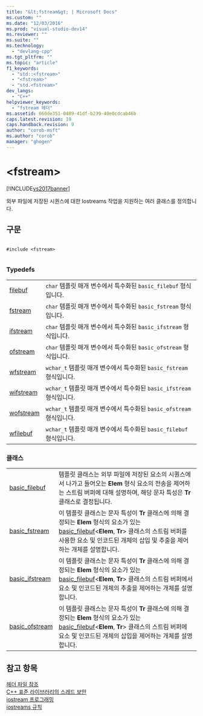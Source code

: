 ```yaml
---
title: "&lt;fstream&gt; | Microsoft Docs"
ms.custom: ""
ms.date: "12/03/2016"
ms.prod: "visual-studio-dev14"
ms.reviewer: ""
ms.suite: ""
ms.technology: 
  - "devlang-cpp"
ms.tgt_pltfrm: ""
ms.topic: "article"
f1_keywords: 
  - "std::<fstream>"
  - "<fstream>"
  - "std.<fstream>"
dev_langs: 
  - "C++"
helpviewer_keywords: 
  - "fstream 헤더"
ms.assetid: 660de351-0489-41df-b239-40e0cdcab46b
caps.latest.revision: 19
caps.handback.revision: 9
author: "corob-msft"
ms.author: "corob"
manager: "ghogen"
---
```

# &lt;fstream&gt;
[!INCLUDE[vs2017banner](../assembler/inline/includes/vs2017banner.md)]

외부 파일에 저장된 시퀀스에 대한 Iostreams 작업을 지원하는 여러 클래스를 정의합니다.  
  
## 구문  
  
```  
  
#include <fstream>  
  
```  
  
### Typedefs  
  
|||  
|-|-|  
|[filebuf](../Topic/filebuf.md)|`char` 템플릿 매개 변수에서 특수화된 `basic_filebuf` 형식입니다.|  
|[fstream](../Topic/fstream.md)|`char` 템플릿 매개 변수에서 특수화된 `basic_fstream` 형식입니다.|  
|[ifstream](../Topic/ifstream.md)|`char` 템플릿 매개 변수에서 특수화된 `basic_ifstream` 형식입니다.|  
|[ofstream](../Topic/ofstream.md)|`char` 템플릿 매개 변수에서 특수화된 `basic_ofstream` 형식입니다.|  
|[wfstream](../Topic/wfstream.md)|`wchar_t` 템플릿 매개 변수에서 특수화된 `basic_fstream` 형식입니다.|  
|[wifstream](../Topic/wifstream.md)|`wchar_t` 템플릿 매개 변수에서 특수화된 `basic_ifstream` 형식입니다.|  
|[wofstream](../Topic/wofstream.md)|`wchar_t` 템플릿 매개 변수에서 특수화된 `basic_ofstream` 형식입니다.|  
|[wfilebuf](../Topic/wfilebuf.md)|`wchar_t` 템플릿 매개 변수에서 특수화된 `basic_filebuf` 형식입니다.|  
  
### 클래스  
  
|||  
|-|-|  
|[basic\_filebuf](../standard-library/basic-filebuf-class.md)|템플릿 클래스는 외부 파일에 저장된 요소의 시퀀스에서 나가고 들어오는 **Elem** 형식 요소의 전송을 제어하는 스트림 버퍼에 대해 설명하며, 해당 문자 특성은 **Tr** 클래스로 결정됩니다.|  
|[basic\_fstream](../standard-library/basic-fstream-class.md)|이 템플릿 클래스는 문자 특성이 **Tr** 클래스에 의해 결정되는 **Elem** 형식의 요소가 있는 [basic\_filebuf](../standard-library/basic-filebuf-class.md)\<**Elem**, **Tr**\> 클래스의 스트림 버퍼를 사용한 요소 및 인코드된 개체의 삽입 및 추출을 제어하는 개체를 설명합니다.|  
|[basic\_ifstream](../standard-library/basic-ifstream-class.md)|이 템플릿 클래스는 문자 특성이 **Tr** 클래스에 의해 결정되는 **Elem** 형식의 요소가 있는 [basic\_filebuf](../standard-library/basic-filebuf-class.md)\<**Elem**, **Tr**\> 클래스의 스트림 버퍼에서 요소 및 인코드된 개체의 추출을 제어하는 개체를 설명합니다.|  
|[basic\_ofstream](../standard-library/basic-ofstream-class.md)|이 템플릿 클래스는 문자 특성이 **Tr** 클래스에 의해 결정되는 **Elem** 형식의 요소가 있는 [basic\_filebuf](../standard-library/basic-filebuf-class.md)\<**Elem**, **Tr**\> 클래스의 스트림 버퍼에 요소 및 인코드된 개체의 삽입을 제어하는 개체를 설명합니다.|  
  
## 참고 항목  
 [헤더 파일 참조](../standard-library/cpp-standard-library-header-files.md)   
 [C\+\+ 표준 라이브러리의 스레드 보안](../standard-library/thread-safety-in-the-cpp-standard-library.md)   
 [iostream 프로그래밍](../standard-library/iostream-programming.md)   
 [iostreams 규칙](../standard-library/iostreams-conventions.md)